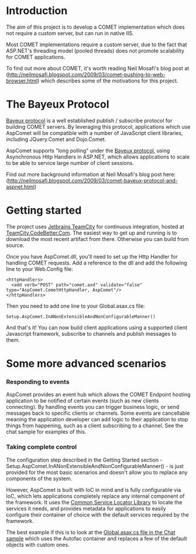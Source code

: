 # Introduction

The aim of this project is to develop a COMET implementation which does not require a custom server, but can run in native IIS.

Most COMET implementations require a custom server, due to the fact that ASP.NET's threading model (pooled threads) does not promote scalability for COMET applications.

To find out more about COMET, it's worth reading Neil Mosafi's blog post at (http://neilmosafi.blogspot.com/2009/03/comet-pushing-to-web-browser.html) which describes some of the motivations for this project.

# The Bayeux Protocol

[Bayeux protocol](http://svn.cometd.org/trunk/bayeux/bayeux.html) is a well established publish / subscribe protocol for building COMET servers.  By leveraging this protocol, applications which use AspComet will be compatible with a number of JavaScript client libraries, including JQuery.Comet and Dojo.Comet.

AspComet supports "long polling" under the [Bayeux protocol](http://svn.cometd.org/trunk/bayeux/bayeux.html), using Asynchronous Http Handlers in ASP.NET, which allows applications to scale to be able to service large number of client sessions.

Find out more background information at Neil Mosafi's blog post here: (http://neilmosafi.blogspot.com/2009/03/comet-bayeux-protocol-and-aspnet.html)

# Getting started

The project uses [Jetbrains TeamCity](http://jetbrains.com/teamcity) for continuous integration, hosted at [TeamCity.CodeBetter.Com](http://teamcity.codebetter.com/project.html?projectId=project59).  The easiest way to get up and running is to download the most recent artifact from there.  Otherwise you can build from source.

Once you have AspComet.dll, you'll need to set up the Http Handler for handling COMET requests.  Add a reference to the dll and add the following line to your Web.Config file:

	<httpHandlers>
	  <add verb="POST" path="comet.axd" validate="false" type="AspComet.CometHttpHandler, AspComet"/>
	</httpHandlers>

Then you need to add one line to your Global.asax.cs file:

	Setup.AspComet.InANonExtensibleAndNonConfigurableManner()

And that's it!  You can now build client applications using a supported client Javascript framework, subscribe to channels and publish messages to them.

# Some more advanced scenarios

### Responding to events

AspComet provides an event hub which allows the COMET Endpoint hosting application to be notified of certain events (such as new clients connecting).  By handling events you can trigger business logic, or send messages back to specific clients or channels.  Some events are cancellable meaning the application developer can add logic to their application to stop things from happening, such as a client subscribing to a channel.  See the chat sample for examples of this.

### Taking complete control

The configuration step described in the Getting Started section - Setup.AspComet.InANonExtensibleAndNonConfigurableManner() - is just provided for the most basic scenarios and doesn't allow you to replace any components of the system.

However, AspComet is built with IoC in mind and is fully configurable via IoC, which lets applications completely replace any internal component of the framework.  It uses the [Common Service Locator Library](http://commonservicelocator.codeplex.com) to locate the services it needs, and provides metadata for applications to easily configure their container of choice with the default services required by the framework.

The best example if this is to look at the [Global.asax.cs file in the Chat sample](blob/master/src/Samples/Chat/Global.asax.cs) which uses the Autofac container and replaces a few of the default objects with custom ones.
